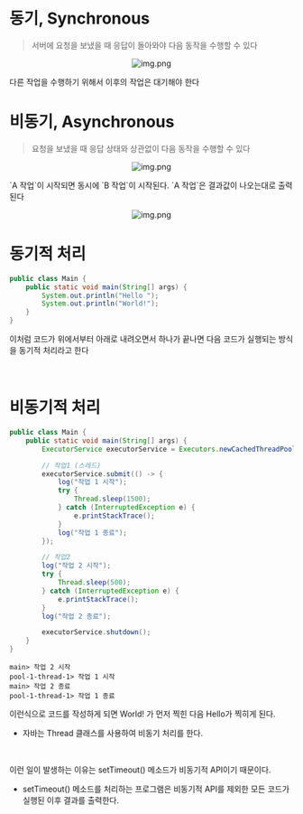 # 동기, Synchronous

> 서버에 요청을 보냈을 때 응답이 돌아와야 다음 동작을 수행할 수 있다
<div style="text-align: center">

![img.png](../⚠%20z-Image%20⚠/img3/동기.png)

</div>
다른 작업을 수행하기 위해서 이후의 작업은 대기해야 한다

# 비동기, Asynchronous

> 요청을 보냈을 때 응답 상태와 상관없이 다음 동작을 수행할 수 있다
<div style="text-align: center">

![img.png](../⚠%20z-Image%20⚠/img3/비동기.png)

</div>
`A 작업`이 시작되면 동시에 `B 작업`이 시작된다. `A 작업`은 결과값이 나오는대로 출력된다


<br>
<div style="text-align: center">

![img.png](../⚠%20z-Image%20⚠/img3/동기와%20비동기.png)
</div>

# 동기적 처리

```java
public class Main {
    public static void main(String[] args) {
        System.out.println("Hello ");
        System.out.println("World!");
    }
}
```

이처럼 코드가 위에서부터 아래로 내려오면서 하나가 끝나면 다음 코드가 실행되는 방식을 동기적 처리라고 한다


<br>

# 비동기적 처리

```java
public class Main {
    public static void main(String[] args) {
        ExecutorService executorService = Executors.newCachedThreadPool();

        // 작업1 (스레드)
        executorService.submit(() -> {
            log("작업 1 시작");
            try {
                Thread.sleep(1500);
            } catch (InterruptedException e) {
                e.printStackTrace();
            }
            log("작업 1 종료");
        });

        // 작업2
        log("작업 2 시작");
        try {
            Thread.sleep(500);
        } catch (InterruptedException e) {
            e.printStackTrace();
        }
        log("작업 2 종료");

        executorService.shutdown();
    }
}
```

```
main> 작업 2 시작
pool-1-thread-1> 작업 1 시작
main> 작업 2 종료
pool-1-thread-1> 작업 1 종료
```

이런식으로 코드를 작성하게 되면 World! 가 먼저 찍힌 다음 Hello가 찍히게 된다.

* 자바는 Thread 클래스를 사용하여 비동기 처리를 한다.

<br>

이런 일이 발생하는 이유는 setTimeout() 메소드가 비동기적 API이기 때문이다.

* setTimeout() 메소드를 처리하는 프로그램은 비동기적 API를 제외한 모든 코드가 실행된 이후 결과를 출력한다.